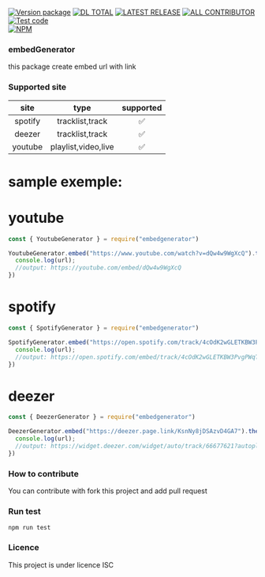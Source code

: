 [![Version package](https://badgen.net/npm/v/embedgenerator)](https://npmjs.com/package/embedgenerator)
[![DL TOTAL](https://badgen.net/npm/dt/embedgenerator)](https://npmjs.com/package/embedgenerator)
[![LATEST RELEASE](https://badgen.net/github/release/jokay03J/embedgenerator)](https://npmjs.com/package/embedgenerator)
[![ALL CONTRIBUTOR](https://badgen.net/github/contributors/jokay03J/embedgenerator)](https://npmjs.com/package/embedgenerator)
[![Test code](https://github.com/Jokay03J/embedGenerator/actions/workflows/main.yml/badge.svg)](https://github.com/Jokay03J/embedGenerator/actions/workflows/main.yml)\
[![NPM](https://nodei.co/npm/embedgenerator.png)](https://nodei.co/npm/embedgenerator/)
### embedGenerator
this package create embed url with link

### Supported site
|   site  |         type        | supported |
|:-------:|:-------------------:|:---------:|
| spotify |   tracklist,track   |     ✅     |
|  deezer |   tracklist,track   |     ✅     |
| youtube | playlist,video,live |     ✅     |

# sample exemple:
# youtube
```js
const { YoutubeGenerator } = require("embedgenerator")

YoutubeGenerator.embed("https://www.youtube.com/watch?v=dQw4w9WgXcQ").then((url) => {
  console.log(url);
  //output: https://youtube.com/embed/dQw4w9WgXcQ
})
```

# spotify
```js
const { SpotifyGenerator } = require("embedgenerator")

SpotifyGenerator.embed("https://open.spotify.com/track/4cOdK2wGLETKBW3PvgPWqT?si=8485dc026c1e4205").then((url) => {
  console.log(url);
  //output: https://open.spotify.com/embed/track/4cOdK2wGLETKBW3PvgPWqT?utm_source=oembed
})
```

# deezer
```js
const { DeezerGenerator } = require("embedgenerator")

DeezerGenerator.embed("https://deezer.page.link/KsnNy8jDSAzvD4GA7").then((url) => {
  console.log(url);
  //output: https://widget.deezer.com/widget/auto/track/66677621?autoplay=false&radius=true&tracklist=true
})
```

### How to contribute
You can contribute with fork this project and add pull request

### Run test
```
npm run test
```
### Licence
This project is under licence ISC